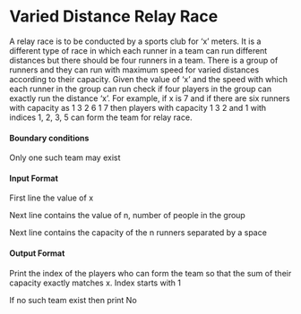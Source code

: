 # Varied Distance Relay Race

A relay race is to be conducted by a sports club for ‘x’ meters. It is a different
type of race in which each runner in a team can run different distances but there
should be four runners in a team. There is a group of runners and they can run
with maximum speed for varied distances according to their capacity. Given the
value of ‘x’ and the speed with which each runner in the group can run check if
four players in the group can exactly run the distance ‘x’. For example, if x is 7
and if there are six runners with capacity as 1 3 2 6 1 7 then players with
capacity 1 3 2 and 1 with indices 1, 2, 3, 5 can form the team for relay race.

#### Boundary conditions

Only one such team may exist

#### Input Format

First line the value of x

Next line contains the value of n, number of people in the group

Next line contains the capacity of the n runners separated by a space

#### Output Format

Print the index of the players who can form the team so that the sum of their
capacity exactly matches x. Index starts with 1

If no such team exist then print No